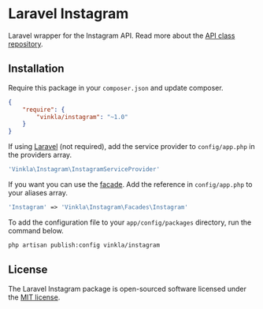 Laravel Instagram
=================

Laravel wrapper for the Instagram API. Read more about the [API class repository](https://github.com/cosenary/Instagram-PHP-API).

## Installation
Require this package in your `composer.json` and update composer. 

```json
{
	"require": {
		"vinkla/instagram": "~1.0"
	}
}
```

If using [Laravel](http://laravel.com) (not required), add the service provider to ```config/app.php``` in the providers array.

```php
'Vinkla\Instagram\InstagramServiceProvider'
```

If you want you can use the [facade](http://laravel.com/docs/4.2/facades). Add the reference in ```config/app.php``` to your aliases array.
```php
'Instagram' => 'Vinkla\Instagram\Facades\Instagram'
```

To add the configuration file to your `app/config/packages` directory, run the command below.
```bash
php artisan publish:config vinkla/instagram
```

## License

The Laravel Instagram package is open-sourced software licensed under the [MIT license](http://opensource.org/licenses/MIT).
